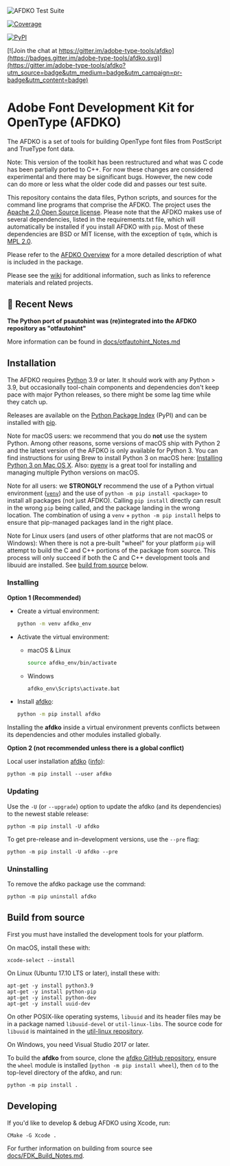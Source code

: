 ![AFDKO Test Suite](https://github.com/adobe-type-tools/afdko/workflows/AFDKO%20Test%20Suite/badge.svg)

[![Coverage](https://codecov.io/gh/adobe-type-tools/afdko/branch/develop/graph/badge.svg)](https://codecov.io/gh/adobe-type-tools/afdko/branch/develop)

[![PyPI](https://img.shields.io/pypi/v/afdko.svg)](https://pypi.org/project/afdko)

[![Join the chat at https://gitter.im/adobe-type-tools/afdko](https://badges.gitter.im/adobe-type-tools/afdko.svg)](https://gitter.im/adobe-type-tools/afdko?utm_source=badge&utm_medium=badge&utm_campaign=pr-badge&utm_content=badge)

Adobe Font Development Kit for OpenType (AFDKO)
===============================================

The AFDKO is a set of tools for building OpenType font files from
PostScript and TrueType font data.

Note: This version of the toolkit has been restructured and what was C code has been
partially ported to C++. For now these changes are considered experimental and
there may be significant bugs. However, the new code can do more or less what
the older code did and passes our test suite.

This repository contains the data files, Python scripts, and sources for
the command line programs that comprise the AFDKO. The project uses the
[Apache 2.0 Open Source license](https://opensource.org/licenses/Apache-2.0).
Please note that the AFDKO makes use of several dependencies, listed in the
requirements.txt file, which will automatically be installed if you install
AFDKO with `pip`. Most of these dependencies are BSD or MIT license, with
the exception of `tqdm`, which is [MPL 2.0](https://www.mozilla.org/en-US/MPL/2.0/).

Please refer to the
[AFDKO Overview](https://adobe-type-tools.github.io/afdko/AFDKO-Overview.html)
for a more detailed description of what is included in the package.

Please see the
[wiki](https://github.com/adobe-type-tools/afdko/wiki)
for additional information, such as links to reference materials and related
projects.

📣 Recent News
------------
**The Python port of psautohint was (re)integrated into the AFDKO repository as "otfautohint"**

More information can be found in [docs/otfautohint_Notes.md](docs/otfautohint_Notes.md)

Installation
------------

The AFDKO requires [Python](http://www.python.org/download) 3.9
or later. It should work with any Python > 3.9, but occasionally
tool-chain components and dependencies don't keep pace with major
Python releases, so there might be some lag time while they catch up.

Releases are available on the [Python Package
Index](https://pypi.python.org/pypi/afdko) (PyPI) and can be installed
with [pip](https://pip.pypa.io).

Note for macOS users: we recommend that you do **not** use the system
Python. Among other reasons, some versions of macOS ship with Python 2
and the latest version of the AFDKO is only available for Python 3. You
can find instructions for using Brew to install Python 3 on macOS here:
[Installing Python 3 on Mac OS X](https://docs.python-guide.org/starting/install3/osx/).
Also: [pyenv](https://github.com/pyenv/pyenv) is a great tool for
installing and managing multiple Python versions on macOS.

Note for all users: we **STRONGLY** recommend the use of a Python virtual
environment ([`venv`](https://docs.python.org/3/library/venv.html))
and the use of `python -m pip install <package>` to install all packages
(not just AFDKO). Calling `pip install` directly can result in the
wrong `pip` being called, and the package landing in the wrong location.
The combination of using a `venv` + `python -m pip install` helps to ensure
that pip-managed packages land in the right place.

Note for Linux users (and users of other platforms that are not macOS or Windows): When there is not a pre-built "wheel" for your platform `pip` will attempt to build the C and C++ portions of the package from source. This process will only succeed if both the C and C++ development tools and libuuid are installed. See [build from source](#Build-from-source) below.

### Installing

**Option 1 (Recommended)**

- Create a virtual environment:

    ```sh
    python -m venv afdko_env
    ```

- Activate the virtual environment:

    - macOS & Linux

        ```sh
        source afdko_env/bin/activate
        ```

    - Windows

        ```sh
        afdko_env\Scripts\activate.bat
        ```

- Install [afdko](https://pypi.python.org/pypi/afdko):

    ```sh
    python -m pip install afdko
    ```

Installing the **afdko** inside a virtual environment prevents conflicts
between its dependencies and other modules installed globally.

**Option 2 (not recommended unless there is a global conflict)**

Local user installation [afdko](https://pypi.python.org/pypi/afdko) ([info](https://pip.pypa.io/en/stable/user_guide/?highlight=%E2%80%93%20user#user-installs)):

    python -m pip install --user afdko

### Updating

Use the `-U` (or `--upgrade`) option to update the afdko (and its
dependencies) to the newest stable release:

    python -m pip install -U afdko

To get pre-release and in-development versions, use the `--pre` flag:

    python -m pip install -U afdko --pre

### Uninstalling

To remove the afdko package use the command:

    python -m pip uninstall afdko

Build from source
-----------------

First you must have installed the development tools for your platform.

On macOS, install these with:

    xcode-select --install

On Linux (Ubuntu 17.10 LTS or later), install these with:

    apt-get -y install python3.9
    apt-get -y install python-pip
    apt-get -y install python-dev
    apt-get -y install uuid-dev

On other POSIX-like operating systems, `libuuid` and its header files
may be in a package named `libuuid-devel` or `util-linux-libs`. The
source code for `libuuid` is maintained in the
[util-linux repository](https://github.com/karelzak/util-linux).

On Windows, you need Visual Studio 2017 or later.


To build the **afdko** from source, clone the [afdko GitHub
repository](https://github.com/adobe-type-tools/afdko), ensure the `wheel`
module is installed (`python -m pip install wheel`), then `cd` to the top-level
directory of the afdko, and run:

    python -m pip install .

Developing
-----------------
If you'd like to develop & debug AFDKO using Xcode, run:

    CMake -G Xcode .

For further information on building from source see
[docs/FDK\_Build\_Notes.md](docs/FDK_Build_Notes.md).
